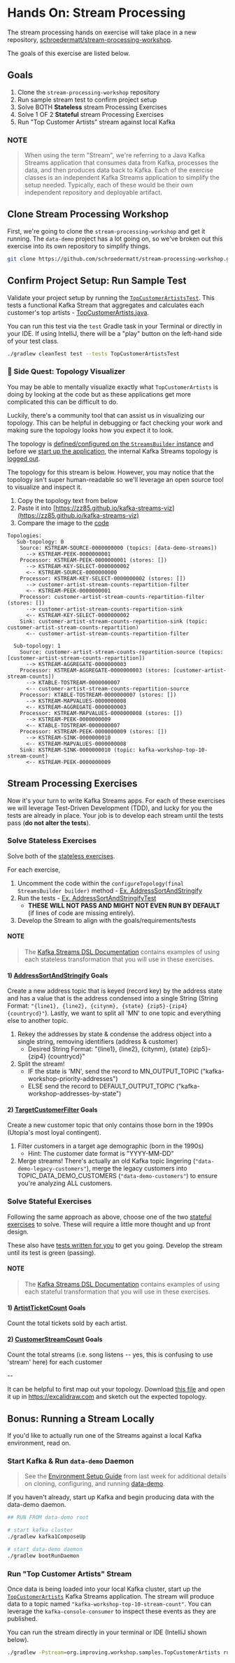 # Hands On: Stream Processing

The stream processing hands on exercise will take place in a new repository, [schroedermatt/stream-processing-workshop](https://github.com/schroedermatt/stream-processing-workshop).

The goals of this exercise are listed below.

## Goals

1. Clone the `stream-processing-workshop` repository
2. Run sample stream test to confirm project setup
3. Solve BOTH **Stateless** stream Processing Exercises
4. Solve 1 OF 2 **Stateful** stream Processing Exercises
5. Run "Top Customer Artists" stream against local Kafka

### NOTE
> When using the term "Stream", we're referring to a Java Kafka Streams application that consumes data from Kafka,
> processes the data, and then produces data back to Kafka. Each of the exercise classes is an independent Kafka Streams
> application to simplify the setup needed. Typically, each of these would be their own independent repository and deployable artifact.

## Clone Stream Processing Workshop

First, we're going to clone the `stream-processing-workshop` and get it running. The `data-demo` project has a lot going on, so we've broken out this exercise into its own repository to simplify things.

```bash
git clone https://github.com/schroedermatt/stream-processing-workshop.git
```

## Confirm Project Setup: Run Sample Test

Validate your project setup by running the [`TopCustomerArtistsTest`](https://github.com/schroedermatt/stream-processing-workshop/blob/main/src/test/java/org/improving/workshop/samples/TopCustomerArtistsTest.java). This tests a functional Kafka Stream that aggregates and calculates each customer's top artists - [TopCustomerArtists.java](https://github.com/schroedermatt/stream-processing-workshop/blob/main/src/main/java/org/improving/workshop/samples/TopCustomerArtists.java). 

You can run this test via the `test` Gradle task in your Terminal or directly in your IDE. If using IntelliJ, there will be a "play" button on the left-hand side of your test class.

```bash
./gradlew cleanTest test --tests TopCustomerArtistsTest
```

### 📍 Side Quest: Topology Visualizer

You may be able to mentally visualize exactly what `TopCustomerArtists` is doing by looking at the code but as these applications get more complicated this can be difficult to do.

Luckily, there's a community tool that can assist us in visualizing our topology. This can be helpful in debugging or fact checking your work and making sure the topology looks how you expect it to look.

The topology is [defined/configured on the `StreamsBuilder` instance](https://github.com/schroedermatt/stream-processing-workshop/blob/main/src/main/java/org/improving/workshop/samples/TopCustomerArtists.java#L43-L75) and before we [start up the application](https://github.com/schroedermatt/stream-processing-workshop/blob/main/src/main/java/org/improving/workshop/samples/TopCustomerArtists.java#L39), the internal Kafka Streams topology is [logged out](https://github.com/schroedermatt/stream-processing-workshop/blob/main/src/main/java/org/improving/workshop/Streams.java#L104). 

The topology for this stream is below. However, you may notice that the topology isn't super human-readable so we'll leverage an open source tool to visualize and inspect it.

1. Copy the topology text from below
2. Paste it into [https://zz85.github.io/kafka-streams-viz](https://zz85.github.io/kafka-streams-viz)
3. Compare the image to the [code](https://github.com/schroedermatt/stream-processing-workshop/blob/main/src/main/java/org/improving/workshop/samples/TopCustomerArtists.java#L43-L75)

```text
Topologies:
   Sub-topology: 0
    Source: KSTREAM-SOURCE-0000000000 (topics: [data-demo-streams])
      --> KSTREAM-PEEK-0000000001
    Processor: KSTREAM-PEEK-0000000001 (stores: [])
      --> KSTREAM-KEY-SELECT-0000000002
      <-- KSTREAM-SOURCE-0000000000
    Processor: KSTREAM-KEY-SELECT-0000000002 (stores: [])
      --> customer-artist-stream-counts-repartition-filter
      <-- KSTREAM-PEEK-0000000001
    Processor: customer-artist-stream-counts-repartition-filter (stores: [])
      --> customer-artist-stream-counts-repartition-sink
      <-- KSTREAM-KEY-SELECT-0000000002
    Sink: customer-artist-stream-counts-repartition-sink (topic: customer-artist-stream-counts-repartition)
      <-- customer-artist-stream-counts-repartition-filter

  Sub-topology: 1
    Source: customer-artist-stream-counts-repartition-source (topics: [customer-artist-stream-counts-repartition])
      --> KSTREAM-AGGREGATE-0000000003
    Processor: KSTREAM-AGGREGATE-0000000003 (stores: [customer-artist-stream-counts])
      --> KTABLE-TOSTREAM-0000000007
      <-- customer-artist-stream-counts-repartition-source
    Processor: KTABLE-TOSTREAM-0000000007 (stores: [])
      --> KSTREAM-MAPVALUES-0000000008
      <-- KSTREAM-AGGREGATE-0000000003
    Processor: KSTREAM-MAPVALUES-0000000008 (stores: [])
      --> KSTREAM-PEEK-0000000009
      <-- KTABLE-TOSTREAM-0000000007
    Processor: KSTREAM-PEEK-0000000009 (stores: [])
      --> KSTREAM-SINK-0000000010
      <-- KSTREAM-MAPVALUES-0000000008
    Sink: KSTREAM-SINK-0000000010 (topic: kafka-workshop-top-10-stream-count)
      <-- KSTREAM-PEEK-0000000009
```

## Stream Processing Exercises

Now it's your turn to write Kafka Streams apps. For each of these exercises we will leverage Test-Driven Development (TDD), and lucky for you the tests are already in place. Your job is to develop each stream until the tests pass (**do not alter the tests**).

### Solve Stateless Exercises

Solve both of the [stateless exercises](https://github.com/schroedermatt/stream-processing-workshop/tree/main/src/main/java/org/improving/workshop/exercises/stateless).

For each exercise,

1. Uncomment the code within the `configureTopology(final StreamsBuilder builder)` method - [Ex. AddressSortAndStringify](https://github.com/schroedermatt/stream-processing-workshop/blob/main/src/main/java/org/improving/workshop/exercises/stateless/AddressSortAndStringify.java#L42-L50)
2. Run the tests - [Ex. AddressSortAndStringifyTest](https://github.com/schroedermatt/stream-processing-workshop/blob/main/src/test/java/org/improving/workshop/exercises/stateless/AddressSortAndStringifyTest.java)
   - **THESE WILL NOT PASS AND MIGHT NOT EVEN RUN BY DEFAULT** (if lines of code are missing entirely).
3. Develop the Stream to align with the goals/requirements/tests

#### NOTE
> The [Kafka Streams DSL Documentation](https://kafka.apache.org/20/documentation/streams/developer-guide/dsl-api.html#stateless-transformations) contains examples of using each stateless transformation that you will use in these exercises.

#### 1) [AddressSortAndStringify](https://github.com/schroedermatt/stream-processing-workshop/blob/main/src/main/java/org/improving/workshop/exercises/stateless/AddressSortAndStringify.java) Goals

Create a new address topic that is keyed (record key) by the address state and has a value that is the address condensed into a single String (String Format: `"{line1}, {line2}, {citynm}, {state} {zip5}-{zip4} {countrycd}"`). Lastly, we want to split all 'MN' to one topic and everything else to another topic.

1. Rekey the addresses by state & condense the address object into a single string, removing identifiers (address & customer)
   - Desired String Format: "{line1}, {line2}, {citynm}, {state} {zip5}-{zip4} {countrycd}"
2. Split the stream!
   - IF the state is 'MN', send the record to MN_OUTPUT_TOPIC ("kafka-workshop-priority-addresses")
   - ELSE send the record to DEFAULT_OUTPUT_TOPIC ("kafka-workshop-addresses-by-state")

#### 2) [TargetCustomerFilter](https://github.com/schroedermatt/stream-processing-workshop/blob/main/src/main/java/org/improving/workshop/exercises/stateless/TargetCustomerFilter.java) Goals

Create a new customer topic that only contains those born in the 1990s (Utopia's most loyal contingent).

1. Filter customers in a target age demographic (born in the 1990s)
   - Hint: The customer date format is "YYYY-MM-DD"
2. Merge streams! There's actually an old Kafka topic lingering (`"data-demo-legacy-customers"`), merge the legacy customers into TOPIC_DATA_DEMO_CUSTOMERS (`"data-demo-customers"`) to ensure you're analyzing ALL customers.

### Solve Stateful Exercises

Following the same approach as above, choose one of the two [stateful exercises](https://github.com/schroedermatt/stream-processing-workshop/tree/main/src/main/java/org/improving/workshop/exercises/stateful) to solve. These will require a little more thought and up front design.

These also have [tests written for you](https://github.com/schroedermatt/stream-processing-workshop/tree/main/src/test/groovy/org/improving/workshop/exercises/stateful) to get you going. Develop the stream until its test is green (passing).

#### NOTE
> The [Kafka Streams DSL Documentation](https://kafka.apache.org/20/documentation/streams/developer-guide/dsl-api.html#stateful-transformations) contains examples of using each stateful transformation that you will use in these exercises.

#### 1) [ArtistTicketCount](https://github.com/schroedermatt/stream-processing-workshop/blob/main/src/main/java/org/improving/workshop/exercises/stateful/ArtistTicketCount.java) Goals

Count the total tickets sold by each artist.

#### 2) [CustomerStreamCount](https://github.com/schroedermatt/stream-processing-workshop/blob/main/src/main/java/org/improving/workshop/exercises/stateful/CustomerStreamCount.java) Goals

Count the total streams (i.e. song listens -- yes, this is confusing to use 'stream' here) for each customer

--

It can be helpful to first map out your topology. Download [this file](https://github.com/schroedermatt/stream-processing-workshop/blob/main/assets/excalidraw/workshop-template.excalidraw) and open it up in https://excalidraw.com and sketch out the expected topology.

## Bonus: Running a Stream Locally

If you'd like to actually run one of the Streams against a local Kafka environment, read on.

### Start Kafka & Run `data-demo` Daemon

> See the [Environment Setup Guide](https://github.com/schroedermatt/data-demo/blob/main/assets/00_hands-on-setup.md) from last week for additional details on cloning, configuring, and running [data-demo](https://github.com/schroedermatt/data-demo).

If you haven't already, start up Kafka and begin producing data with the data-demo daemon.

```bash
## RUN FROM data-demo root

# start kafka cluster
./gradlew kafka1ComposeUp

# start data-demo daemon
./gradlew bootRunDaemon
```

### Run "Top Customer Artists" Stream

Once data is being loaded into your local Kafka cluster, start up the [`TopCustomerArtists`](https://github.com/schroedermatt/stream-processing-workshop/blob/main/src/main/java/org/improving/workshop/samples/TopCustomerArtists.java) Kafka Streams application. The stream will produce data to a topic named `"kafka-workshop-top-10-stream-count"`. You can leverage the `kafka-console-consumer` to inspect these events as they are published.

You can run the stream directly in your terminal or IDE (IntelliJ shown below).

```bash
./gradlew -Pstream=org.improving.workshop.samples.TopCustomerArtists run 
```
